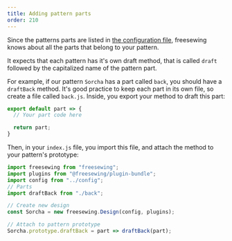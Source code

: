 ```yaml
---
title: Adding pattern parts
order: 210
---
```


Since the patterns parts are listed in [the configuration file](/en/docs/developer/config), freesewing knows about all the parts that belong to your pattern.

It expects that each pattern has it's own draft method, that is called `draft` followed by the capitalized name of the pattern part.

For example, if our pattern `Sorcha` has a part called `back`, you should have a `draftBack` method. It's good practice to keep each part in its own file, so create a file called `back.js`. Inside, you export your method to draft this part:

```js
export default part => {
  // Your part code here

  return part;
}
```

Then, in your `index.js` file, you import this file, and attach the method to your pattern's prototype:

```js
import freesewing from "freesewing";
import plugins from "@freesewing/plugin-bundle";
import config from "../config";
// Parts
import draftBack from "./back";

// Create new design
const Sorcha = new freesewing.Design(config, plugins);

// Attach to pattern prototype
Sorcha.prototype.draftBack = part => draftBack(part);
```
